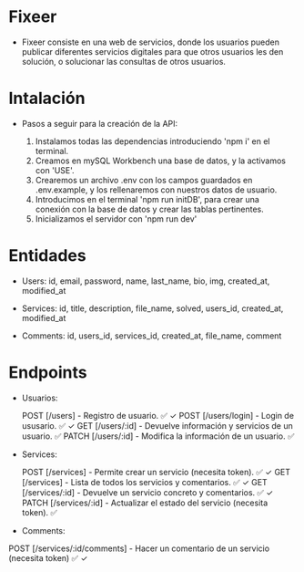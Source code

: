 # Fixeer

- Fixeer consiste en una web de servicios, donde los usuarios pueden publicar diferentes servicios digitales para que otros usuarios les den solución, o solucionar las consultas de otros usuarios.

# Intalación

- Pasos a seguir para la creación de la API:

  1. Instalamos todas las dependencias introduciendo 'npm i' en el terminal.
  2. Creamos en mySQL Workbench una base de datos, y la activamos con 'USE'.
  3. Crearemos un archivo .env con los campos guardados en .env.example, y los rellenaremos con nuestros datos de usuario.
  4. Introducimos en el terminal 'npm run initDB', para crear una conexión con la base de datos y crear las tablas pertinentes.
  5. Inicializamos el servidor con 'npm run dev'

# Entidades

- Users:
  id,
  email,
  password,
  name,
  last_name,
  bio,
  img,
  created_at,
  modified_at

- Services:
  id,
  title,
  description,
  file_name,
  solved,
  users_id,
  created_at,
  modified_at

- Comments:
  id,
  users_id,
  services_id,
  created_at,
  file_name,
  comment

# Endpoints

- Usuarios:

  POST [/users] - Registro de usuario. ✅ ✓
  POST [/users/login] - Login de ususario. ✅ ✓
  GET [/users/:id] - Devuelve información y servicios de un usuario. ✅
  PATCH [/users/:id] - Modifica la información de un usuario. ✅

- Services:

  POST [/services] - Permite crear un servicio (necesita token). ✅ ✓
  GET [/services] - Lista de todos los servicios y comentarios. ✅ ✓
  GET [/services/:id] - Devuelve un servicio concreto y comentarios. ✅ ✓
  PATCH [/services/:id] - Actualizar el estado del servicio (necesita token). ✅

- Comments:

POST [/services/:id/comments] - Hacer un comentario de un servicio (necesita token) ✅ ✓
